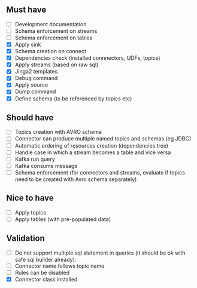 ## Must have

- [ ] Development documentation
- [ ] Schema enforcement on streams
- [ ] Schema enforcement on tables
- [x] Apply sink
- [x] Schema creation on connect
- [x] Dependencies check (installed connnectors, UDFs, topics)
- [x] Apply streams (based on raw sql)
- [x] Jinga2 templates  
- [x] Debug command
- [x] Apply source
- [x] Dump command
- [x] Define schema (to be referenced by topics etc)

## Should have

- [ ] Topics creation with AVRO schema
- [ ] Connector can produce multiple named topics and schemas (eg JDBC)
- [ ] Automatic ordering of resources creation (dependencies tree)
- [ ] Handle case in which a stream becomes a table and vice versa
- [ ] Kafka run query
- [ ] Kafka consume message
- [ ] Schema enforcement (for connectors and streams, evaluate if topics need to be created with Avro schema separately)

## Nice to have

- [ ] Apply topics
- [ ] Apply tables (with pre-populated data) 

## Validation

- [ ] Do not support multiple sql statement in queries (it should be ok with safe sql builder already).
- [ ] Connector name follows topic name
- [ ] Rules can be disabled
- [x] Connector class installed
